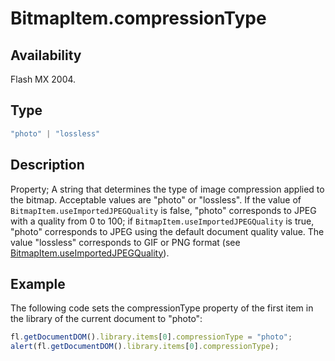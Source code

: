 # BitmapItem.compressionType

## Availability

Flash MX 2004.

## Type

```typescript
"photo" | "lossless"
```

## Description

Property; A string that determines the type of image compression applied to the bitmap. Acceptable values are "photo" or "lossless". If the value of `BitmapItem.useImportedJPEGQuality` is false, "photo" corresponds to JPEG with a quality from 0 to 100; if `BitmapItem.useImportedJPEGQuality` is true, "photo" corresponds to JPEG using the default document quality value. The value "lossless" corresponds to GIF or PNG format (see [BitmapItem.useImportedJPEGQuality](../BitmapItem_object/BitmapItem13.md)).

## Example

The following code sets the compressionType property of the first item in the library of the current document to "photo":

```javascript
fl.getDocumentDOM().library.items[0].compressionType = "photo";
alert(fl.getDocumentDOM().library.items[0].compressionType);
```
